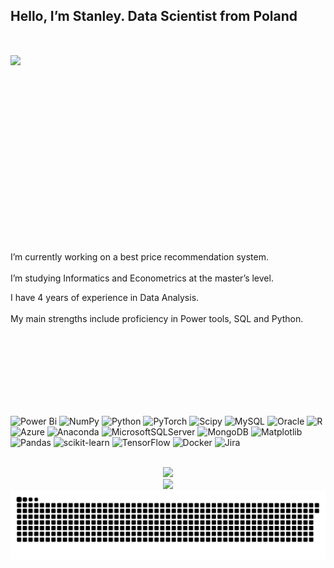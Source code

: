 <div style="display: flex; flex-direction: column;">
  <div>
    <h2 align="left" style="margin-bottom: 50px;">Hello, I’m Stanley. Data Scientist from Poland</h2>
    <img align="left" height="300" src="https://www.sages.pl/static/a8f4acd4e816c603693f88012cf586ec/153b5/obraz1_714b5cde73.webp"&nbsp; />
  </div>
</div>

<p align="left">I’m currently working on a best price recommendation system.<br><br>I’m studying Informatics and Econometrics at the master’s level.</p>
<p align="left">I have 4 years of experience in Data Analysis.<br><br>My main strengths include proficiency in Power tools, SQL and Python.</p>


<br>
<br>
<br>
<br>
<br>
<br>
<br>

![Power Bi](https://img.shields.io/badge/power_bi-F2C811?style=for-the-badge&logo=powerbi&logoColor=black) ![NumPy](https://img.shields.io/badge/numpy-%23013243.svg?style=for-the-badge&logo=numpy&logoColor=white) ![Python](https://img.shields.io/badge/python-3670A0?style=for-the-badge&logo=python&logoColor=ffdd54) ![PyTorch](https://img.shields.io/badge/PyTorch-%23EE4C2C.svg?style=for-the-badge&logo=PyTorch&logoColor=white) ![Scipy](https://img.shields.io/badge/SciPy-%230C55A5.svg?style=for-the-badge&logo=scipy&logoColor=%white) ![MySQL](https://img.shields.io/badge/mysql-4479A1.svg?style=for-the-badge&logo=mysql&logoColor=white) ![Oracle](https://img.shields.io/badge/Oracle-F80000?style=for-the-badge&logo=oracle&logoColor=white) ![R](https://img.shields.io/badge/r-%23276DC3.svg?style=for-the-badge&logo=r&logoColor=white) ![Azure](https://img.shields.io/badge/azure-%230072C6.svg?style=for-the-badge&logo=microsoftazure&logoColor=white) ![Anaconda](https://img.shields.io/badge/Anaconda-%2344A833.svg?style=for-the-badge&logo=anaconda&logoColor=white) ![MicrosoftSQLServer](https://img.shields.io/badge/Microsoft%20SQL%20Server-CC2927?style=for-the-badge&logo=microsoft%20sql%20server&logoColor=white) ![MongoDB](https://img.shields.io/badge/MongoDB-%234ea94b.svg?style=for-the-badge&logo=mongodb&logoColor=white) ![Matplotlib](https://img.shields.io/badge/Matplotlib-%23ffffff.svg?style=for-the-badge&logo=Matplotlib&logoColor=black) ![Pandas](https://img.shields.io/badge/pandas-%23150458.svg?style=for-the-badge&logo=pandas&logoColor=white) ![scikit-learn](https://img.shields.io/badge/scikit--learn-%23F7931E.svg?style=for-the-badge&logo=scikit-learn&logoColor=white) ![TensorFlow](https://img.shields.io/badge/TensorFlow-%23FF6F00.svg?style=for-the-badge&logo=TensorFlow&logoColor=white) ![Docker](https://img.shields.io/badge/docker-%230db7ed.svg?style=for-the-badge&logo=docker&logoColor=white) ![Jira](https://img.shields.io/badge/jira-%230A0FFF.svg?style=for-the-badge&logo=jira&logoColor=white)



<br clear="both">

<div align="center">
<img height="450" src="https://clevertap.com/wp-content/uploads/2019/01/data-science-in-marketing-post-venn-diagram.jpg"  />
</div>


<div align="center">
  <img src="https://profile-counter.glitch.me/Kieil/count.svg?"  />
</div>

<picture>
  <source media="(prefers-color-scheme: dark)" srcset="https://raw.githubusercontent.com/kieil/kieil/output/github-snake-dark.svg" />
  <source media="(prefers-color-scheme: light)" srcset="https://raw.githubusercontent.com/kieil/kieil/output/github-snake.svg" />
  <img alt="github-snake" src="https://raw.githubusercontent.com/kieil/kieil/output/github-snake.svg" />
</picture>

